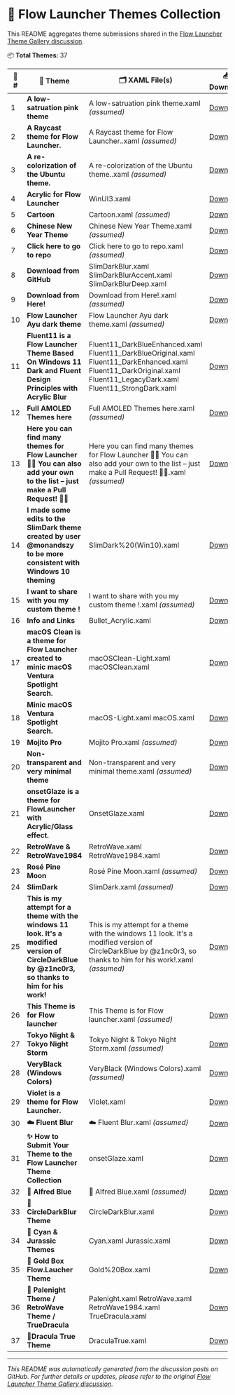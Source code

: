 # 🎨 Flow Launcher Themes Collection

This README aggregates theme submissions shared in the [Flow Launcher Theme Gallery discussion](https://github.com/Flow-Launcher/Flow.Launcher/discussions/1438).

📦 **Total Themes:** 37

| 🔢 # | 🎨 Theme | 🗂 XAML File(s) | 📥 Download | ✍️ Author | 🖼️ Preview |
|------|----------|------------------|--------------|------------|-----------|
| 1 | **A low-satruation pink theme** | A low-satruation pink theme.xaml *(assumed)* | [Download](https://github.com/Shiman-Zhu/flow-launcher-theme-morandi-colors) | Shiman-Zhu | ✅ |
| 2 | **A Raycast theme for Flow Launcher.** | A Raycast theme for Flow Launcher..xaml *(assumed)* | [Download](https://github.com/SamFrox/Raytrace/tree/main) | nitrogeo | ✅ |
| 3 | **A re-colorization of the Ubuntu theme.** | A re-colorization of the Ubuntu theme..xaml *(assumed)* | [Download](https://github.com/AtarianComputing/Monokai.flow) | AtarianComputing | ✅ |
| 4 | **Acrylic for Flow Launcher** | WinUI3.xaml | [Download](https://github.com/acoughingmaggot/Acrylic.FlowLauncher/blob/main/WinUI3.xaml) | acoughingmaggot | ✅ |
| 5 | **Cartoon** | Cartoon.xaml *(assumed)* | [Download](https://github.com/Seb1plaz/Flow-Launcher-Cartoon) | ytsodacan | ✅ |
| 6 | **Chinese New Year Theme** | Chinese New Year Theme.xaml *(assumed)* | [Download](https://github.com/deefrawley/Flow.Launcher.Themes) | deefrawley | ✅ |
| 7 | **Click here to go to repo** | Click here to go to repo.xaml *(assumed)* | [Download](https://github.com/drunkzurg/FlowLauncherUI) | drunkzurg | ✅ |
| 8 | **Download from GitHub** | SlimDarkBlur.xaml SlimDarkBlurAccent.xaml SlimDarkBlurDeep.xaml | [Download](https://github.com/WhoSowSee/SlimDarkBlur.flow) | WhoSowSee | ✅ |
| 9 | **Download from Here!** | Download from Here!.xaml *(assumed)* | [Download](https://github.com/Flow-Launcher/Flow.Launcher/discussions/1438?sort=new#discussioncomment-10400585) | Miensoap | ✅ |
| 10 | **Flow Launcher Ayu dark theme** | Flow Launcher Ayu dark theme.xaml *(assumed)* | [Download](https://github.com/dempfi/ayu) | icebruce | ✅ |
| 11 | **Fluent11 is a Flow Launcher Theme Based On Windows 11 Dark and Fluent Design Principles with Acrylic Blur** | Fluent11_DarkBlueEnhanced.xaml Fluent11_DarkBlueOriginal.xaml Fluent11_DarkEnhanced.xaml Fluent11_DarkOriginal.xaml Fluent11_LegacyDark.xaml Fluent11_StrongDark.xaml | [Download](https://raw.githubusercontent.com/TechySC23/Fluent11Dark/refs/heads/main/Fluent11_DarkBlueOriginal.xaml) | TechySC23 | ✅ |
| 12 | **Full AMOLED Themes here** | Full AMOLED Themes here.xaml *(assumed)* | [Download](https://github.com/Hlomatsimaxwell/Amoled-Flow-Launcher-Theme) | Hlomatsimaxwell | ✅ |
| 13 | **Here you can find many themes for Flow Launcher 🎨✨ You can also add your own to the list – just make a Pull Request! 🚀💡** | Here you can find many themes for Flow Launcher 🎨✨ You can also add your own to the list – just make a Pull Request! 🚀💡.xaml *(assumed)* | [Download](https://github.com/ruslanlap/Flow-Launcher-Themes-Collection) | ruslanlap | ✅ |
| 14 | **I made some edits to the SlimDark theme created by user @monandszy to be more consistent with Windows 10 theming** | SlimDark%20(Win10).xaml | [Download](https://github.com/monandszy) | rottakore | ✅ |
| 15 | **I want to share with you my custom theme !** | I want to share with you my custom theme !.xaml *(assumed)* | [Download](https://github.com/MzelleLilas/flowlauncher-theme) | MzelleLilas | ✅ |
| 16 | **Info and Links** | Bullet_Acrylic.xaml | [Download](https://github.com/KJH-x/FlowTheme) | KJH-x | ✅ |
| 17 | **macOS Clean is a theme for Flow Launcher created to minic macOS Ventura Spotlight Search.** | macOSClean-Light.xaml macOSClean.xaml | [Download](https://github.com/abhidahal) | GalaxyNZ | ✅ |
| 18 | **Minic macOS Ventura Spotlight Search.** | macOS-Light.xaml macOS.xaml | [Download](https://github.com/abhidahal) | cc46808 | ✅ |
| 19 | **Mojito Pro** | Mojito Pro.xaml *(assumed)* | [Download](https://github.com/mishatoshi/mojito-pro-flowlauncher-theme) | mishatoshi | ✅ |
| 20 | **Non-transparent and very minimal theme** | Non-transparent and very minimal theme.xaml *(assumed)* | [Download](https://github.com/calamina/flow) | calamina | ✅ |
| 21 | **onsetGlaze is a theme for FlowLauncher with  Acrylic/Glass effect.** | OnsetGlaze.xaml | [Download](https://github.com/abhidahal/onsetGlaze.flow) | abhidahal | ✅ |
| 22 | **RetroWave & RetroWave1984** | RetroWave.xaml RetroWave1984.xaml | [Download](https://github.com/ruslanlap/RetroWaveTheme.FlowLa) | ruslanlap | ✅ |
| 23 | **Rosé Pine Moon** | Rosé Pine Moon.xaml *(assumed)* | [Download](https://github.com/ianklapouch/rose-pine-flow-launcher) | ianklapouch | ✅ |
| 24 | **SlimDark** | SlimDark.xaml *(assumed)* | [Download](https://github.com/0o-Mi/Flow-Launcher-SlimDark-Theme) | monandszy | ✅ |
| 25 | **This is my attempt for a theme with the windows 11 look. It's a modified version of CircleDarkBlue by @z1nc0r3, so thanks to him for his work!** | This is my attempt for a theme with the windows 11 look. It's a modified version of CircleDarkBlue by @z1nc0r3, so thanks to him for his work!.xaml *(assumed)* | [Download](https://github.com/z1nc0r3/CircleDarkBlur.Flow-Launcher) | okRoni | ✅ |
| 26 | **This Theme is for Flow launcher** | This Theme is for Flow launcher.xaml *(assumed)* | [Download](https://github.com/ImNotVarun/Hacker_Theme) | ImNotVarun | ✅ |
| 27 | **Tokyo Night & Tokyo Night Storm** | Tokyo Night & Tokyo Night Storm.xaml *(assumed)* | [Download](https://github.com/SoraTenshi/FlowLauncher-TokyoNight) | SoraTenshi | ✅ |
| 28 | **VeryBlack (Windows Colors)** | VeryBlack (Windows Colors).xaml *(assumed)* | [Download](https://github.com/DebugBoard/BloodMoon) | DebugBoard | ✅ |
| 29 | **Violet is a theme for Flow Launcher.** | Violet.xaml | [Download](https://github.com/eliaszon/Violet.flow) | eliaszon | ✅ |
| 30 | **☁️ Fluent Blur** | ☁️ Fluent Blur.xaml *(assumed)* | [Download](https://github.com/Arcticn/FluentBlur.flow) | Arcticn | ✅ |
| 31 | **✨ How to Submit Your Theme to the Flow Launcher Theme Collection** | onsetGlaze.xaml | [Download](https://github.com/ruslanlap/Flow-Launcher-Themes-Collection?tab=readme-ov-file) | ruslanlap | ✅ |
| 32 | **🎨 Alfred Blue** | 🎨 Alfred Blue.xaml *(assumed)* | [Download](https://github.com/Qulierm/AlfredBlue/blob/main/Flow.Launcher%2019.05.2024%2011_53_21.png?raw=true) | Qulierm | ✅ |
| 33 | **🎨 CircleDarkBlur Theme** | CircleDarkBlur.xaml | [Download](https://github.com/z1nc0r3/CircleDarkBlur.Flow-Launcher) | z1nc0r3 | ✅ |
| 34 | **🎨 Cyan & Jurassic Themes** | Cyan.xaml Jurassic.xaml | [Download](https://github.com/ruslanlap/RetroWaveTheme.FlowLa/blob/master/Cyan.xaml) | ruslanlap | ✅ |
| 35 | **🎨 Gold Box Flow.Laucher Theme** | Gold%20Box.xaml | [Download](https://github.com/Flow-Launcher/Flow.Launcher) | indigofairyx | ✅ |
| 36 | **🎨 Palenight Theme / RetroWave Theme / TrueDracula** | Palenight.xaml RetroWave.xaml RetroWave1984.xaml TrueDracula.xaml | [Download](https://github.com/ruslanlap) | ruslanlap | ✅ |
| 37 | **🎨Dracula True Theme** | DraculaTrue.xaml | [Download](https://github.com/ruslanlap/RetroWaveTheme.FlowLa/raw/main/DraculaTrue.xaml) | ruslanlap | ✅ |

---

*This README was automatically generated from the discussion posts on GitHub. For further details or updates, please refer to the original [Flow Launcher Theme Gallery discussion](https://github.com/Flow-Launcher/Flow.Launcher/discussions/1438).*
